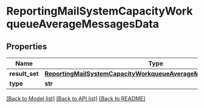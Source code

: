 # ReportingMailSystemCapacityWorkqueueAverageMessagesData

## Properties
Name | Type | Description | Notes
------------ | ------------- | ------------- | -------------
**result_set** | [**ReportingMailSystemCapacityWorkqueueAverageMessagesDataResultSet**](ReportingMailSystemCapacityWorkqueueAverageMessagesDataResultSet.md) |  | [optional] 
**type** | **str** |  | [optional] 

[[Back to Model list]](../README.md#documentation-for-models) [[Back to API list]](../README.md#documentation-for-api-endpoints) [[Back to README]](../README.md)

